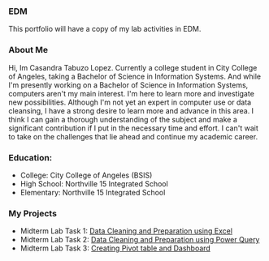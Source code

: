 ### EDM
This portfolio will have a copy of my lab activities in EDM.
### About Me
Hi, Im Casandra Tabuzo Lopez. Currently a college student in City College of Angeles, taking a Bachelor of Science in Information Systems. And while I'm presently working on a Bachelor of Science in Information Systems, computers aren't my main interest. I'm here to learn more and investigate new possibilities. Although I'm not yet an expert in computer use or data cleansing, I have a strong desire to learn more and advance in this area. I think I can gain a thorough understanding of the subject and make a significant contribution if I put in the necessary time and effort. I can't wait to take on the challenges that lie ahead and continue my academic career.
### Education:
- College: City College of Angeles (BSIS)
- High School: Northville 15 Integrated School
- Elementary: Northville 15 Integrated School
  
### My Projects
- Midterm Lab Task 1: [Data Cleaning and Preparation using Excel](https://github.com/CasandraLopez-sey/EDM/tree/main/Midterm%20Lab%20Task%201)
- Midterm Lab Task 2: [Data Cleaning and Preparation using Power Query](https://github.com/CasandraLopez-sey/EDM/tree/main/Midterm%20Lab%20Task%202)
- Midterm Lab Task 3: [Creating Pivot table and Dashboard](https://github.com/CasandraLopez-sey/EDM/tree/main/Midterm%20Lab%20Task%203)
